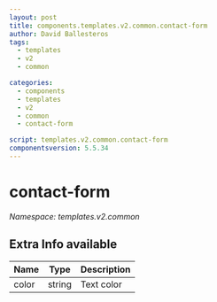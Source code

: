 ```yaml
---
layout: post
title: components.templates.v2.common.contact-form
author: David Ballesteros
tags:
  - templates
  - v2
  - common

categories:
  - components
  - templates
  - v2
  - common
  - contact-form

script: templates.v2.common.contact-form
componentsversion: 5.5.34
---
```

# contact-form

*Namespace: templates.v2.common*

## Extra Info available

| Name | Type | Description |
| --- | --- | --- |
| color | string | Text color |